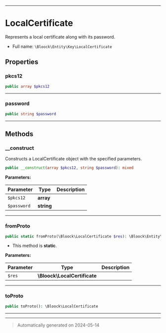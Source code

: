 ***

# LocalCertificate

Represents a local certificate along with its password.



* Full name: `\Bloock\Entity\Key\LocalCertificate`



## Properties


### pkcs12



```php
public array $pkcs12
```






***

### password



```php
public string $password
```






***

## Methods


### __construct

Constructs a LocalCertificate object with the specified parameters.

```php
public __construct(array $pkcs12, string $password): mixed
```








**Parameters:**

| Parameter | Type | Description |
|-----------|------|-------------|
| `$pkcs12` | **array** |  |
| `$password` | **string** |  |





***

### fromProto



```php
public static fromProto(\Bloock\LocalCertificate $res): \Bloock\Entity\Key\LocalCertificate
```



* This method is **static**.




**Parameters:**

| Parameter | Type | Description |
|-----------|------|-------------|
| `$res` | **\Bloock\LocalCertificate** |  |





***

### toProto



```php
public toProto(): \Bloock\LocalCertificate
```












***


***
> Automatically generated on 2024-05-14
